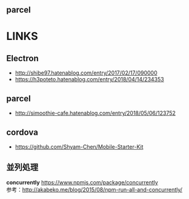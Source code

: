 parcel
---

# LINKS

## Electron

- http://shibe97.hatenablog.com/entry/2017/02/17/090000
- https://h3poteto.hatenablog.com/entry/2018/04/14/234353

## parcel

- http://simoothie-cafe.hatenablog.com/entry/2018/05/06/123752

## cordova

- https://github.com/Shyam-Chen/Mobile-Starter-Kit

## 並列処理

**concurrently**
https://www.npmjs.com/package/concurrently  
参考：http://akabeko.me/blog/2015/08/npm-run-all-and-concurrently/

